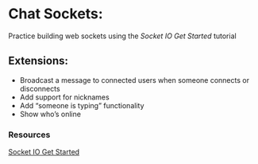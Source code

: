 # Chat Sockets:
Practice building web sockets using the *Socket IO Get Started* tutorial

## Extensions:
* Broadcast a message to connected users when someone connects or disconnects
* Add support for nicknames
* Add “someone is typing” functionality
* Show who’s online

### Resources
[Socket IO Get Started](https://socket.io/get-started/chat/)
